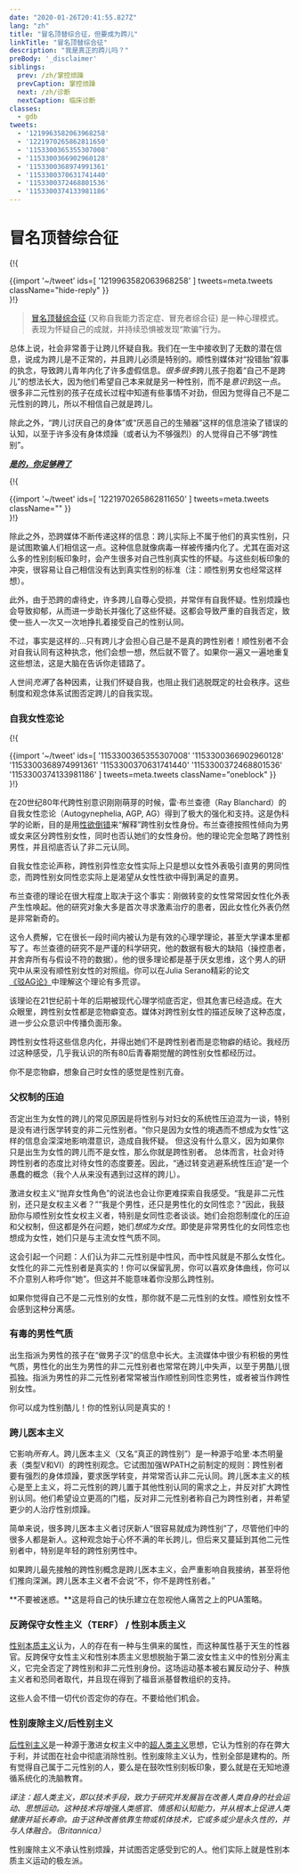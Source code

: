 ```yaml
---
date: "2020-01-26T20:41:55.827Z"
lang: "zh"
title: "冒名顶替综合征，但要成为跨儿"
linkTitle: "冒名顶替综合征"
description: "我是真正的跨儿吗？"
preBody: '_disclaimer'
siblings:
  prev: /zh/掌控烦躁
  prevCaption: 掌控烦躁
  next: /zh/诊断
  nextCaption: 临床诊断
classes:
  - gdb
tweets:
  - '1219963582063968258'
  - '1221970265862811650'
  - '1153300365355307008'
  - '1153300366902960128'
  - '1153300368974991361'
  - '1153300370631741440'
  - '1153300372468801536'
  - '1153300374133981186'
---
```


# 冒名顶替综合征

{!{ <div class="gutter">{{import '~/tweet' ids=[
  '1219963582063968258'
] tweets=meta.tweets className="hide-reply" }}</div> }!}

> [冒名顶替综合征](https://en.wikipedia.org/wiki/Impostor_syndrome) (又称自我能力否定症、冒充者综合征) 是一种心理模式。表现为怀疑自己的成就，并持续恐惧被发现“欺骗”行为。

总体上说，社会非常善于让跨儿怀疑自我。我们在一生中接收到了无数的潜在信息，说成为跨儿是不正常的，并且跨儿必须是特别的。顺性别媒体对“投错胎”叙事的执念，导致跨儿青年内化了许多虚假信息。*很多很多*跨儿孩子抱着“自己不是跨儿”的想法长大，因为他们希望自己本来就是另一种性别，而不是*意识到*这一点。很多非二元性别的孩子在成长过程中知道有些事情不对劲，但因为觉得自己不是二元性别的跨儿，所以不相信自己就是跨儿。

除此之外，“跨儿讨厌自己的身体”或“厌恶自己的生殖器”这样的信息渲染了错误的认知，以至于许多没有身体烦躁（或者认为不够强烈）的人觉得自己不够“跨性别”。

***[是的，你足够跨了](https://1lib.net/book/11067026/1549c5)***

{!{ <div class="gutter">{{import '~/tweet' ids=[
  '1221970265862811650'
] tweets=meta.tweets className="" }}</div> }!}

除此之外，恐跨媒体不断传递这样的信息：跨儿实际上不属于他们的真实性别，只是试图欺骗人们相信这一点。这种信息就像病毒一样被传播内化了。尤其在面对这么多的性别刻板印象时，会产生很多对自己性别真实性的怀疑。与这些刻板印象的冲突，很容易让自己相信没有达到真实性别的标准（注：顺性别男女也经常这样想）。

此外，由于恐跨的虐待史，许多跨儿自尊心受损，并常伴有自我怀疑。性别烦躁也会导致抑郁，从而进一步助长并强化了这些怀疑。这都会导致严重的自我否定，致使一些人一次又一次地挣扎着接受自己的性别认同。

不过，事实是这样的...只有跨儿才会担心自己是不是真的跨性别者！顺性别者不会对自我认同有这种执念，他们会想一想，然后就不管了。如果你一遍又一遍地重复这些想法，这是大脑在告诉你走错路了。

人世间*充满*了各种因素，让我们怀疑自我，也阻止我们逃脱既定的社会秩序。这些制度和观念体系试图否定跨儿的自我实现。

### 自我女性恋论

{!{ <div class="gutter">{{import '~/tweet' ids=[
  '1153300365355307008'
  '1153300366902960128'
  '1153300368974991361'
  '1153300370631741440'
  '1153300372468801536'
  '1153300374133981186'
] tweets=meta.tweets className="oneblock" }}</div> }!}

在20世纪80年代跨性别意识刚刚萌芽的时候，雷·布兰查德（Ray Blanchard）的自我女性恋论（Autogynephelia, AGP, AG）得到了极大的强化和支持。这是伪科学的论断，目的是用[性欲倒错](https://en.wikipedia.org/wiki/Paraphilia)来“解释”跨性别女性身份。布兰查德按照性倾向为男或女来区分跨性别女性，同时也否认她们的女性身份。他的理论完全忽略了跨性别男性，并且彻底否认了非二元认同。

自我女性恋论声称，跨性别异性恋女性实际上只是想以女性外表吸引直男的男同性恋，而跨性别女同性恋实际上是渴望从女性性欲中得到满足的直男。

布兰查德的理论在很大程度上取决于这个事实：刚做转变的女性常常因女性化外表产生性唤起。他的研究对象大多是首次寻求激素治疗的患者，因此女性化外表仍然是非常新奇的。

这令人费解，它在很长一段时间内被认为是有效的心理学理论，甚至大学课本里都写了。布兰查德的研究不是严谨的科学研究，他的数据有极大的缺陷（操控患者，并舍弃所有与假设不符的数据）。他的很多理论都是基于厌女思维，这个男人的研究中从来没有顺性别女性的对照组。你可以在Julia Serano精彩的论文[《驳AG论》](https://zhuanlan.zhihu.com/p/59510858)中理解这个理论有多荒谬。

该理论在21世纪前十年的后期被现代心理学彻底否定，但其危害已经造成。在大众眼里，跨性别女性都是恋物癖变态。媒体对跨性别女性的描述反映了这种态度，进一步公众意识中传播负面形象。

跨性别女性将这些信息内化，并得出她们不是跨性别者而是恋物癖的结论。我经历过这种感受，几乎我认识的所有80后青春期觉醒的跨性别女性都经历过。

你不是恋物癖，想象自己时女性的感觉是性别亢奋。

### 父权制的压迫

否定出生为女性的跨儿的常见原因是将性别与对妇女的系统性压迫混为一谈，特别是没有进行医学转变的非二元性别者。“你只是因为女性的境遇而不想成为女性”这样的信息会深深地影响潜意识，造成自我怀疑。 但这没有什么意义，因为如果你只是出生为女性的跨儿而不是女性，那么你就是跨性别者。 总体而言，社会对待跨性别者的态度比对待女性的态度要差。因此，“通过转变逃避系统性压迫”是一个愚蠢的概念（我个人从来没有遇到过这样的跨儿）。

激进女权主义“抛弃女性角色”的说法也会让你更难探索自我感受。“我是非二元性别，还只是女权主义者？”“我是个男性，还只是男性化的女同性恋？”因此，我鼓励你与顺性别女性女权主义者，特别是女同性恋者谈谈。她们会抱怨制度化的压迫和父权制，但这都是外在问题，她们*想成为女性*。即使是非常男性化的女同性恋也想成为女性，她们只是与主流女性气质不同。

这会引起一个问题：人们认为非二元性别是中性风，而中性风就是不那么女性化。女性化的非二元性别者是真实的！你可以保留乳房，你可以喜欢身体曲线，你可以不介意别人称呼你“她”。但这并不能意味着你没那么跨性别。

如果你觉得自己不是二元性别的女性，那你就不是二元性别的女性。顺性别女性不会感到这种分离感。

### 有毒的男性气质

出生指派为男性的孩子在“做男子汉”的信息中长大。主流媒体中很少有积极的男性气质，男性化的出生为男性的非二元性别者也常常在跨儿中失声，以至于男酷儿很孤独。指派为男性的非二元性别者常常被当作顺性别同性恋男性，或者被当作跨性别女性。

你可以成为性别酷儿！你的性别认同是真实的！

### 跨儿医本主义

它影响*所有人*。跨儿医本主义（又名“真正的跨性别”）是一种源于哈里·本杰明量表（类型Ⅴ和Ⅵ）的跨性别观念。它试图加强WPATH之前制定的规则：跨性别者要有强烈的身体烦躁，要求医学转变，并常常否认非二元认同。跨儿医本主义的核心是至上主义，将二元性别的跨儿置于其他性别认同的需求之上，并反对扩大跨性别认同。他们希望设立更高的门槛，反对非二元性别者称自己为跨性别者，并希望更少的人治疗性别烦躁。

简单来说，很多跨儿医本主义者讨厌新人“很容易就成为跨性别”了，尽管他们中的很多人都是新人。这种观念始于心怀不满的年长跨儿，但后来又蔓延到其他二元性别者中，特别是年轻的跨性别男性中。

如果跨儿最先接触的跨性别概念是跨儿医本主义，会严重影响自我接纳，甚至将他们推向深渊。跨儿医本主义者不会说“不，你不是跨性别者。”

**不要被迷惑。**这是将自己的快乐建立在忽视他人痛苦之上的PUA策略。

### 反跨保守女性主义（TERF） / 性别本质主义

[性别本质主义](https://en.wikipedia.org/wiki/Gender_essentialism)认为，人的存在有一种与生俱来的属性，而这种属性基于天生的性器官。反跨保守女性主义和性别本质主义思想脱胎于第二波女性主义中的性别分离主义，它完全否定了跨性别和非二元性别身份。这场运动基本被右翼反动分子、种族主义者和恐同者取代，并且现在得到了福音派基督教组织的支持。

这些人会不惜一切代价否定你的存在。不要给他们机会。

### 性别废除主义/后性别主义

[后性别主义](https://en.wikipedia.org/wiki/Postgenderism)是一种源于激进女权主义中的[超人类主义](https://en.wikipedia.org/wiki/Transhumanism)思想，它认为性别的存在弊大于利，并试图在社会中彻底消除性别。性别废除主义认为，性别全部是建构的。所有觉得自己属于二元性别的人，要么是在鼓吹性别刻板印象，要么就是在无知地遵循系统化的洗脑教育。

*译注：超人类主义，即以技术手段，致力于研究并发展旨在改善人类自身的社会运动、思想运动。这种技术将增强人类感官、情感和认知能力，并从根本上促进人类健康并延长寿命。由于这种改善依靠生物或机体技术，它或多或少是永久性的，并与人体融合。（Britannica）*

性别废除主义不承认性别烦躁，并试图否定感受到它的人。他们实际上就是性别本质主义运动的极左派。
